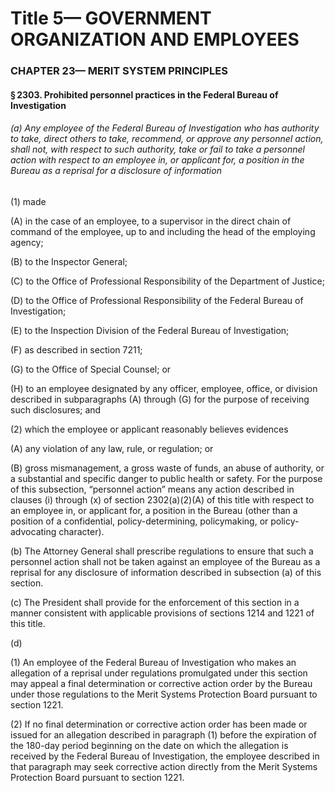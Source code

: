
# Title 5— GOVERNMENT ORGANIZATION AND EMPLOYEES
### CHAPTER 23— MERIT SYSTEM PRINCIPLES
#### § 2303. Prohibited personnel practices in the Federal Bureau of Investigation
###### (a) Any employee of the Federal Bureau of Investigation who has authority to take, direct others to take, recommend, or approve any personnel action, shall not, with respect to such authority, take or fail to take a personnel action with respect to an employee in, or applicant for, a position in the Bureau as a reprisal for a disclosure of information

(1) made

(A) in the case of an employee, to a supervisor in the direct chain of command of the employee, up to and including the head of the employing agency;

(B) to the Inspector General;

(C) to the Office of Professional Responsibility of the Department of Justice;

(D) to the Office of Professional Responsibility of the Federal Bureau of Investigation;

(E) to the Inspection Division of the Federal Bureau of Investigation;

(F) as described in section 7211;

(G) to the Office of Special Counsel; or

(H) to an employee designated by any officer, employee, office, or division described in subparagraphs (A) through (G) for the purpose of receiving such disclosures; and

(2) which the employee or applicant reasonably believes evidences

(A) any violation of any law, rule, or regulation; or

(B) gross mismanagement, a gross waste of funds, an abuse of authority, or a substantial and specific danger to public health or safety. For the purpose of this subsection, “personnel action” means any action described in clauses (i) through (x) of section 2302(a)(2)(A) of this title with respect to an employee in, or applicant for, a position in the Bureau (other than a position of a confidential, policy-determining, policymaking, or policy-advocating character).

(b) The Attorney General shall prescribe regulations to ensure that such a personnel action shall not be taken against an employee of the Bureau as a reprisal for any disclosure of information described in subsection (a) of this section.

(c) The President shall provide for the enforcement of this section in a manner consistent with applicable provisions of sections 1214 and 1221 of this title.

(d)

(1) An employee of the Federal Bureau of Investigation who makes an allegation of a reprisal under regulations promulgated under this section may appeal a final determination or corrective action order by the Bureau under those regulations to the Merit Systems Protection Board pursuant to section 1221.

(2) If no final determination or corrective action order has been made or issued for an allegation described in paragraph (1) before the expiration of the 180-day period beginning on the date on which the allegation is received by the Federal Bureau of Investigation, the employee described in that paragraph may seek corrective action directly from the Merit Systems Protection Board pursuant to section 1221.
